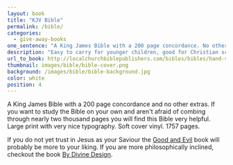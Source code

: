 ```yaml
---
layout: book
title: "KJV Bible"
permalink: /bible/
categories:
  - give-away-books
one_sentence: "A King James Bible with a 200 page concordance. No other extras, just the Word of God."
description: "Easy to carry for younger children, good for Christian schools, jail ministries, and give away Bibles. No extras; just the Word of God. Soft cover vinyl.  Black only."
url_to_book: http://localchurchbiblepublishers.com/bibles/bibles/hand-size/380-hand-size-flush-cut-black-vinyl/
thumbnail: images/bible/bible-cover.png
background: /images/bible/bible-background.jpg
color: white
position: 4
---
```


A King James Bible with a 200 page concordance and no other extras. If you want to study the Bible on your own and aren't afraid of combing through nearly two thousand pages you will find this Bible very helpful. Large print with very nice typography. Soft cover vinyl. 1757 pages.

If you do not yet trust in Jesus as your Saviour the [Good and Evil](/good-and-evil/) book will probably be more to your liking. If you are more philosophically inclined, checkout the book [By Divine Design](/by-divine-design/).

